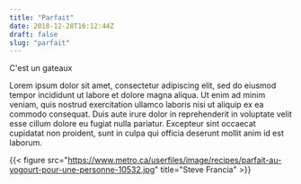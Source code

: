 ```yaml
---
title: "Parfait"
date: 2018-12-28T16:12:44Z
draft: false
slug: "parfait"
---
```


C'est un gateaux


Lorem ipsum dolor sit amet, consectetur adipiscing elit, sed do eiusmod tempor incididunt ut labore et dolore magna aliqua. Ut enim ad minim veniam, quis nostrud exercitation ullamco laboris nisi ut aliquip ex ea commodo consequat. Duis aute irure dolor in reprehenderit in voluptate velit esse cillum dolore eu fugiat nulla pariatur. Excepteur sint occaecat cupidatat non proident, sunt in culpa qui officia deserunt mollit anim id est laborum.

{{< figure src="https://www.metro.ca/userfiles/image/recipes/parfait-au-yogourt-pour-une-personne-10532.jpg" title="Steve Francia" >}}